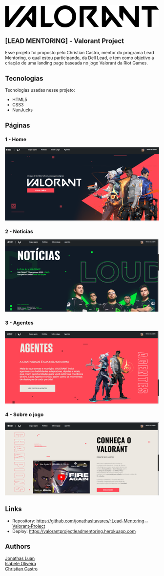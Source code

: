 ![Logo of the project](public/README/valorantLogo.png)


## [LEAD MENTORING] - Valorant Project
Esse projeto foi proposto pelo Christian Castro, mentor do programa Lead Mentoring, o qual estou participando, da Dell Lead, e tem como objetivo a criação de uma landing page baseada no jogo Valorant da Riot Games.


## Tecnologias 

Tecnologias usadas nesse projeto:

* HTML5
* CSS3
* NunJucks

## Páginas  

### 1 - Home

![Homepage image](public/README/home.png)


### 2 - Notícias

![Login](public/README/noticias.png)


### 3 - Agentes

![Sign up](public/README/agentes.png)


### 4 - Sobre o jogo

![Dashboard](public/README/sobre.png)


## Links
  - Repository: https://github.com/jonathasltavares/-Lead-Mentoring--Valorant-Project  
  - Deploy: https://valorantprojectleadmentoring.herokuapp.com

## Authors

  <a href="github.com/jonathasltavares">Jonathas Luan</a>  
  <a href="https://github.com/IsabeleOliveira">Isabele Oliveira</a>  
  <a href="https://github.com/CCastro01">Christian Castro</a>  
